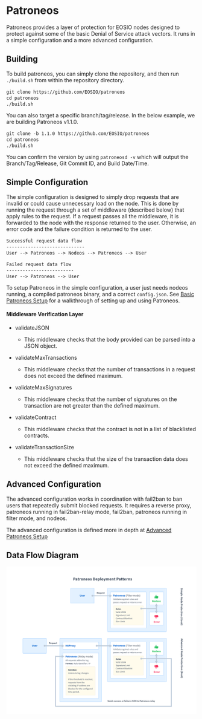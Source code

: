 # Patroneos

Patroneos provides a layer of protection for EOSIO nodes designed to protect against some of the basic Denial of Service attack vectors. It runs in a simple configuration and a more advanced configuration.

## Building
To build patroneos, you can simply clone the repository, and then run `./build.sh` from within the repository directory.

```
git clone https://github.com/EOSIO/patroneos
cd patroneos
./build.sh
```

You can also target a specific branch/tag/release. In the below example, we are building Patroneos v1.1.0.
```
git clone -b 1.1.0 https://github.com/EOSIO/patroneos
cd patroneos
./build.sh
```

You can confirm the version by using `patroneosd -v` which will output the Branch/Tag/Release, Git Commit ID, and Build Date/Time.

## Simple Configuration
The simple configuration is designed to simply drop requests that are invalid or could cause unnecessary load on the node. This is done by running the request through a set of middleware (described below) that apply rules to the request. If a request passes all the middleware, it is forwarded to the node with the response returned to the user. Otherwise, an error code and the failure condition is returned to the user.

```
Successful request data flow
-----------------------------
User --> Patroneos --> Nodeos --> Patroneos --> User
```
```
Failed request data flow
-------------------------
User --> Patroneos --> User
```

To setup Patroneos in the simple configuration, a user just needs nodeos running, a compiled patroneos binary, and a correct `config.json`. See [Basic Patroneos Setup](TUTORIAL-SIMPLE.md) for a walkthrough of setting up and using Patroneos.

#### Middleware Verification Layer

* validateJSON
    * This middleware checks that the body provided can be parsed into a JSON object.

* validateMaxTransactions
    * This middleware checks that the number of transactions in a request does not exceed the defined maximum.

* validateMaxSignatures
    * This middleware checks that the number of signatures on the transaction are not greater than the defined maximum.

* validateContract
    * This middleware checks that the contract is not in a list of blacklisted contracts.

* validateTransactionSize
    * This middleware checks that the size of the transaction data does not exceed the defined maximum.

## Advanced Configuration
The advanced configuration works in coordination with fail2ban to ban users that repeatedly submit blocked requests. It requires a reverse proxy, patroneos running in fail2ban-relay mode, fail2ban, patroneos running in filter mode, and nodeos.

The advanced configuration is defined more in depth at [Advanced Patroneos Setup](TUTORIAL-ADVANCED.md)

## Data Flow Diagram

![Data Flow Diagram](patroneos-diagram.png "Patroneos Data Flow Diagram")
